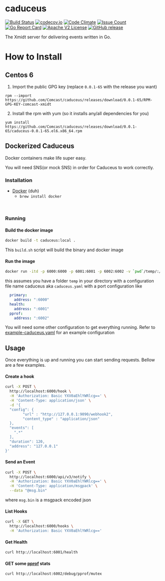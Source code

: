 # caduceus

[![Build Status](https://travis-ci.org/Comcast/caduceus.svg?branch=master)](https://travis-ci.org/Comcast/caduceus) 
[![codecov.io](http://codecov.io/github/Comcast/caduceus/coverage.svg?branch=master)](http://codecov.io/github/Comcast/caduceus?branch=master)
[![Code Climate](https://codeclimate.com/github/Comcast/caduceus/badges/gpa.svg)](https://codeclimate.com/github/Comcast/caduceus)
[![Issue Count](https://codeclimate.com/github/Comcast/caduceus/badges/issue_count.svg)](https://codeclimate.com/github/Comcast/caduceus)
[![Go Report Card](https://goreportcard.com/badge/github.com/Comcast/caduceus)](https://goreportcard.com/report/github.com/Comcast/caduceus)
[![Apache V2 License](http://img.shields.io/badge/license-Apache%20V2-blue.svg)](https://github.com/Comcast/caduceus/blob/master/LICENSE)
[![GitHub release](https://img.shields.io/github/release/Comcast/caduceus.svg)](CHANGELOG.md)

The Xmidt server for delivering events written in Go.

# How to Install

## Centos 6

1. Import the public GPG key (replace `0.0.1-65` with the release you want)

```
rpm --import https://github.com/Comcast/caduceus/releases/download/0.0.1-65/RPM-GPG-KEY-comcast-xmidt
```

2. Install the rpm with yum (so it installs any/all dependencies for you)

```
yum install https://github.com/Comcast/caduceus/releases/download/0.0.1-65/caduceus-0.0.1-65.el6.x86_64.rpm
```

## Dockerized Caduceus
Docker containers make life super easy.

You will need SNS(or mock SNS) in order for Caduceus to work correctly.

### Installation
- [Docker](https://www.docker.com/) (duh)
  - `brew install docker`

</br>

### Running
#### Build the docker image
```bash
docker build -t caduceus:local .
```
This `build.sh` script will build the binary and docker image

#### Run the image
```bash
docker run -itd -p 6000:6000 -p 6001:6001 -p 6002:6002 -v `pwd`/temp/:/etc/caduceus --name caduceus caduceus:local
```
this assumes you have a folder `temp` in your directory with a configuration file name caduceus aka `caduceus.yaml` with
a port configuration like
```yaml
  primary:
    address: ":6000"
  health:
    address: ":6001"
  pprof:
    address: ":6002"
```

You will need some other configuration to get everything running. Refer to [example-caduceus.yaml](example-caduceus.yaml)
 for an example configuration


## Usage
Once everything is up and running you can start sending requests. Bellow are
a few examples.

#### Create a hook
```bash
curl -X POST \
  http://localhost:6000/hook \
  -H 'Authorization: Basic YXV0aEhlYWRlcg==' \
  -H 'Content-Type: application/json' \
  -d '{
  "config": {
		"url" : "http://127.0.0.1:9090/webhook2",
		"content_type" : "application/json"
  },
  "events": [
    ".*"
  ],
  "duration": 120,
  "address": "127.0.0.1"
}'
```

#### Send an Event
```bash
curl -X POST \
  http://localhost:6000/api/v3/notify \
  -H 'Authorization: Basic YXV0aEhlYWRlcg==' \
  -H 'Content-Type: application/msgpack' \
  --data "@msg.bin"
```
where `msg.bin` is a msgpack encoded json 

#### List Hooks
```bash
curl -X GET \
  http://localhost:6000/hooks \
  -H 'Authorization: Basic YXV0aEhlYWRlcg=='
```

#### Get Health
```bash
curl http://localhost:6001/health
```

#### GET some [pprof](https://golang.org/pkg/net/http/pprof/) stats
```bash
curl http://localhost:6002/debug/pprof/mutex
```